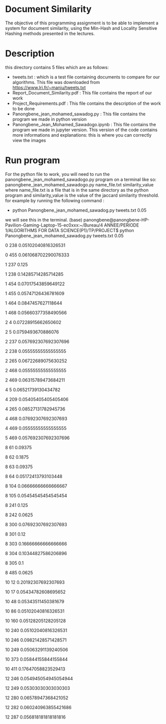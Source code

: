 
# Document Similarity
The objective of this programming assignment is to be able to implement a system for document similarity, using the Min-Hash and Locality Sensitive Hashing methods presented in the lectures.

# Description
this directory contains 5 files which are as follows:
 * tweets.txt : which is a test file containing documents to compare for our algorithms. This file was downloaded from https://www.lri.fr/~maniu/tweets.txt
 * Report_Document_Similarity.pdf : This file contains the report of our work
 * Project_Requirements.pdf : This file contains the description of the work to be done
 * Panongbene_jean_mohamed_sawadog.py : This file contains the program we made in python version
 * Panongbene_Jean_Mohamed_Sawadogo.ipynb : This file contains the program we made in jupyter version. This version of the code contains more informations and explanations: this is where you can correctly view the images
 
# Run program

For the python file to work, you will need to run the panongbene_jean_mohamed_sawadogo.py program on a terminal like so:
panongbene_jean_mohamed_sawadogo.py name_file.txt similarity_value
where name_file.txt is a file that is in the same directory as the python program and similarity_value is the value of the jaccard similarity threshold.
for example by running the following command :
 * python Panongbene_jean_mohamed_sawadog.py tweets.txt 0.05
 
we will see this in the terminal.
(base) panongbene@panongbene-HP-Pavilion-Gaming-Laptop-15-ec0xxx:~/Bureau/4 ANNEE/PERIODE 1/ALGORITHMS FOR DATA SCIENCE(P1)/TP/PROJECT$ python Panongbene_jean_mohamed_sawadog.py tweets.txt 0.05

0      238      0.05102040816326531

0      455      0.061068702290076333

1      237      0.125

1      238      0.14285714285714285

1      454      0.07017543859649122

1      455      0.05747126436781609

1      464      0.0847457627118644

1      468      0.05660377358490566

2      4      0.07228915662650602

2      5      0.0759493670886076

2      237      0.057692307692307696

2      238      0.05555555555555555

2      265      0.06722689075630252

2      468      0.05555555555555555

2      469      0.06315789473684211

4      5      0.06521739130434782

4      209      0.05405405405405406

4      265      0.08527131782945736

4      468      0.07692307692307693

4      469      0.05555555555555555

5      469      0.057692307692307696

8      61      0.09375

8      62      0.1875

8      63      0.09375

8      64      0.05172413793103448

8      104      0.06666666666666667

8      105      0.05454545454545454

8      241      0.125

8      242      0.0625

8      300      0.07692307692307693

8      301      0.12

8      303      0.16666666666666666

8      304      0.10344827586206896

8      305      0.1

8      485      0.0625

10      12      0.20192307692307693

10      17      0.05434782608695652

10      48      0.05343511450381679

10      86      0.05102040816326531

10      160      0.05128205128205128

10      240      0.05102040816326531

10      246      0.09821428571428571

10      249      0.05063291139240506

10      373      0.05844155844155844

10      411      0.17647058823529413

12      246      0.054945054945054944

12      249      0.05303030303030303

12      280      0.06578947368421052

12      282      0.060240963855421686

12      287      0.056818181818181816
